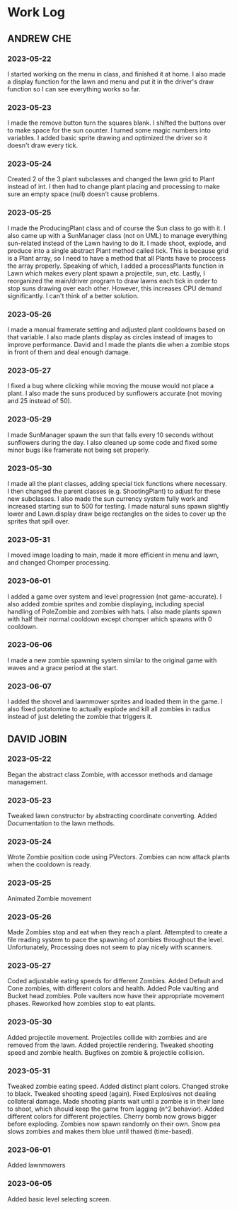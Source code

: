 # Work Log

## ANDREW CHE

### 2023-05-22

I started working on the menu in class, and finished it at home.
I also made a display function for the lawn and menu and put it in the driver's draw function so I can see everything works so far.

### 2023-05-23

I made the remove button turn the squares blank.
I shifted the buttons over to make space for the sun counter.
I turned some magic numbers into variables.
I added basic sprite drawing and optimized the driver so it doesn't draw every tick.

### 2023-05-24

Created 2 of the 3 plant subclasses and changed the lawn grid to Plant instead of int.
I then had to change plant placing and processing to make sure an empty space (null) doesn't cause problems.

### 2023-05-25

I made the ProducingPlant class and of course the Sun class to go with it.
I also came up with a SunManager class (not on UML) to manage everything sun-related instead of the Lawn having to do it.
I made shoot, explode, and produce into a single abstract Plant method called tick. This is because grid is a Plant array, so I need to have a method that all Plants have to proccess the array properly.
Speaking of which, I added a processPlants function in Lawn which makes every plant spawn a projectile, sun, etc.
Lastly, I reorganized the main/driver program to draw lawns each tick in order to stop suns drawing over each other. However, this increases CPU demand significantly. I can't think of a better solution.

### 2023-05-26

I made a manual framerate setting and adjusted plant cooldowns based on that variable.
I also made plants display as circles instead of images to improve performance.
David and I made the plants die when a zombie stops in front of them and deal enough damage.

### 2023-05-27

I fixed a bug where clicking while moving the mouse would not place a plant.
I also made the suns produced by sunflowers accurate (not moving and 25 instead of 50).

### 2023-05-29

I made SunManager spawn the sun that falls every 10 seconds without sunflowers during the day.
I also cleaned up some code and fixed some minor bugs like framerate not being set properly.

### 2023-05-30

I made all the plant classes, adding special tick functions where necessary.
I then changed the parent classes (e.g. ShootingPlant) to adjust for these new subclasses.
I also made the sun currency system fully work and increased starting sun to 500 for testing.
I made natural suns spawn slightly lower and Lawn.display draw beige rectangles on the sides to cover up the sprites that spill over.

### 2023-05-31

I moved image loading to main, made it more efficient in menu and lawn, and changed Chomper processing.

### 2023-06-01

I added a game over system and level progression (not game-accurate).
I also added zombie sprites and zombie displaying, including special handling of PoleZombie and zombies with hats.
I also made plants spawn with half their normal cooldown except chomper which spawns with 0 cooldown.

### 2023-06-06

I made a new zombie spawning system similar to the original game with waves and a grace period at the start.

### 2023-06-07

I added the shovel and lawnmower sprites and loaded them in the game.
I also fixed potatomine to actually explode and kill all zombies in radius instead of just deleting the zombie that triggers it.


## DAVID JOBIN

### 2023-05-22

Began the abstract class Zombie, with accessor methods and damage management.

### 2023-05-23

Tweaked lawn constructor by abstracting coordinate converting. Added Documentation to the lawn methods.

### 2023-05-24

Wrote Zombie position code using PVectors.
Zombies can now attack plants when the cooldown is ready.

### 2023-05-25

Animated Zombie movement

### 2023-05-26

Made Zombies stop and eat when they reach a plant. Attempted to create a file reading system to
pace the spawning of zombies throughout the level. Unfortunately, Processing does not seem to play nicely with scanners.

### 2023-05-27

Coded adjustable eating speeds for different Zombies.
Added Default and Cone zombies, with different colors and health.
Added Pole vaulting and Bucket head zombies.
Pole vaulters now have their appropriate movement phases.
Reworked how zombies stop to eat plants.

### 2023-05-30

Added projectile movement.
Projectiles collide with zombies and are removed from the lawn.
Added projectile rendering.
Tweaked shooting speed and zombie health.
Bugfixes on zombie & projectile collision.

### 2023-05-31

Tweaked zombie eating speed.
Added distinct plant colors. Changed stroke to black.
Tweaked shooting speed (again).
Fixed Explosives not dealing collateral damage.
Made shooting plants wait until a zombie is in their lane to shoot,
which should keep the game from lagging (n^2 behavior).
Added different colors for different projectiles.
Cherry bomb now grows bigger before exploding.
Zombies now spawn randomly on their own.
Snow pea slows zombies and makes them blue until thawed (time-based).

### 2023-06-01

Added lawnmowers

### 2023-06-05

Added basic level selecting screen.
